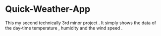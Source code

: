 # Quick-Weather-App
This my second  technically 3rd minor project . It simply shows the data of the day-time temperature , humidity and the wind speed . 
